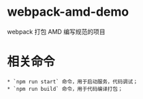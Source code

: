 # webpack-amd-demo

webpack 打包 AMD 编写规范的项目

# 相关命令

```
* `npm run start` 命令，用于启动服务，代码调试；
* `npm run build` 命令，用于代码编译打包；
```
